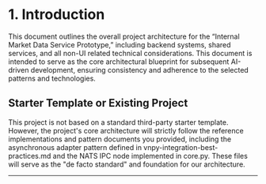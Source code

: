 # **1\. Introduction**

This document outlines the overall project architecture for the “Internal Market Data Service Prototype,” including backend systems, shared services, and all non-UI related technical considerations. This document is intended to serve as the core architectural blueprint for subsequent AI-driven development, ensuring consistency and adherence to the selected patterns and technologies.

## **Starter Template or Existing Project**

This project is not based on a standard third-party starter template. However, the project's core architecture will strictly follow the reference implementations and pattern documents you provided, including the asynchronous adapter pattern defined in vnpy-integration-best-practices.md and the NATS IPC node implemented in core.py. These files will serve as the "de facto standard" and foundation for our architecture.

---
